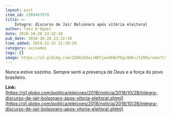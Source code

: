 ```yaml
---
layout: post
item_id: 2369457579
title: >-
    Íntegra: discurso de Jair Bolsonaro após vitória eleitoral
author: Tatu D'Oquei
date: 2018-10-28 23:32:10
pub_date: 2018-10-28 23:32:10
time_added: 2019-12-23 21:19:29
category: avisamos
tags: []
image: https://s2.glbimg.com/ZZbGi03wjsBbYjawbEWcPEgcAHE=/1200x/smart/filters:cover():strip_icc()/s02.video.glbimg.com/x720/7121009.jpg
---
```


Nunca estive sozinho. Sempre senti a presença de Deus e a força do povo brasileiro.

**Link:** [https://g1.globo.com/politica/eleicoes/2018/noticia/2018/10/28/integra-discurso-de-jair-bolsonaro-apos-vitoria-eleitoral.ghtml](https://g1.globo.com/politica/eleicoes/2018/noticia/2018/10/28/integra-discurso-de-jair-bolsonaro-apos-vitoria-eleitoral.ghtml)

